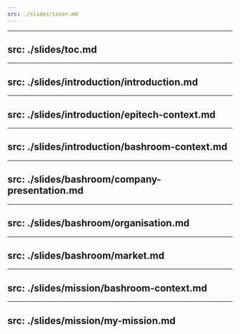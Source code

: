 ```yaml
---
src: ./slides/cover.md
---
```


---
src: ./slides/toc.md
---

---
src: ./slides/introduction/introduction.md
---

---
src: ./slides/introduction/epitech-context.md
---

---
src: ./slides/introduction/bashroom-context.md
---

---
src: ./slides/bashroom/company-presentation.md
---

---
src: ./slides/bashroom/organisation.md
---

---
src: ./slides/bashroom/market.md
---

---
src: ./slides/mission/bashroom-context.md
---

---
src: ./slides/mission/my-mission.md
---